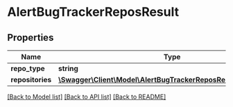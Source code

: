 # AlertBugTrackerReposResult

## Properties
Name | Type | Description | Notes
------------ | ------------- | ------------- | -------------
**repo_type** | **string** |  | [optional] 
**repositories** | [**\Swagger\Client\Model\AlertBugTrackerReposResultRepositories[]**](AlertBugTrackerReposResultRepositories.md) |  | 

[[Back to Model list]](../README.md#documentation-for-models) [[Back to API list]](../README.md#documentation-for-api-endpoints) [[Back to README]](../README.md)


